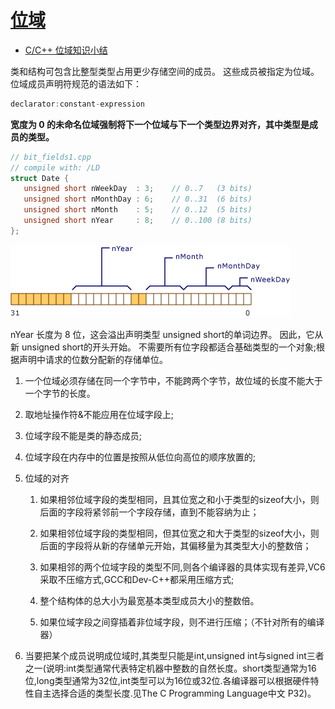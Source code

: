 # [位域](https://learn.microsoft.com/zh-cn/cpp/cpp/cpp-bit-fields?view=msvc-170)

- [C/C++ 位域知识小结](https://www.cnblogs.com/zlcxbb/p/6803059.html)

类和结构可包含比整型类型占用更少存储空间的成员。 这些成员被指定为位域。 位域成员声明符规范的语法如下：

```cpp
declarator:constant-expression
```

**宽度为 0 的未命名位域强制将下一个位域与下一个类型边界对齐，其中类型是成员的类型。**

```cpp
// bit_fields1.cpp
// compile with: /LD
struct Date {
   unsigned short nWeekDay  : 3;    // 0..7   (3 bits)
   unsigned short nMonthDay : 6;    // 0..31  (6 bits)
   unsigned short nMonth    : 5;    // 0..12  (5 bits)
   unsigned short nYear     : 8;    // 0..100 (8 bits)
};
```

![BitField Above](https://raw.githubusercontent.com/TDAkory/ImageResources/main/img/bitfield.png)

nYear 长度为 8 位，这会溢出声明类型 unsigned short的单词边界。 因此，它从新 unsigned short的开头开始。 不需要所有位字段都适合基础类型的一个对象;根据声明中请求的位数分配新的存储单位。

1. 一个位域必须存储在同一个字节中，不能跨两个字节，故位域的长度不能大于一个字节的长度。
2. 取地址操作符&不能应用在位域字段上;
3. 位域字段不能是类的静态成员;
4. 位域字段在内存中的位置是按照从低位向高位的顺序放置的;
5. 位域的对齐

   1. 如果相邻位域字段的类型相同，且其位宽之和小于类型的sizeof大小，则后面的字段将紧邻前一个字段存储，直到不能容纳为止；

   2. 如果相邻位域字段的类型相同，但其位宽之和大于类型的sizeof大小，则后面的字段将从新的存储单元开始，其偏移量为其类型大小的整数倍；

   3. 如果相邻的两个位域字段的类型不同,则各个编译器的具体实现有差异,VC6采取不压缩方式,GCC和Dev-C++都采用压缩方式;

   4. 整个结构体的总大小为最宽基本类型成员大小的整数倍。

   5. 如果位域字段之间穿插着非位域字段，则不进行压缩；（不针对所有的编译器）

6. 当要把某个成员说明成位域时,其类型只能是int,unsigned int与signed int三者之一(说明:int类型通常代表特定机器中整数的自然长度。short类型通常为16位,long类型通常为32位,int类型可以为16位或32位.各编译器可以根据硬件特性自主选择合适的类型长度.见The C Programming Language中文 P32)。

